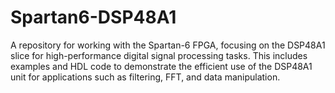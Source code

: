# Spartan6-DSP48A1
A repository for working with the Spartan-6 FPGA, focusing on the DSP48A1 slice for high-performance digital signal processing tasks. This includes examples and HDL code to demonstrate the efficient use of the DSP48A1 unit for applications such as filtering, FFT, and data manipulation.
